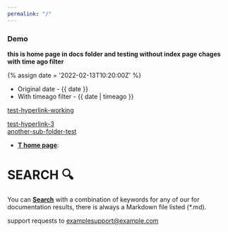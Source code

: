 ```yaml
---
permalink: "/"
---
```


### Demo

<b>this is home page in docs folder and testing without index page chages with time ago filter</b>

{% assign date = '2022-02-13T10:20:00Z' %}

- Original date - {{ date }}
- With timeago filter - {{ date | timeago }}  


[test-hyperlink-working](test.html)<br>

[test-hyperlink-3](test)<br>
[another-sub-folder-test](/testrepo/subdocs/subd.html)

- <b>[T home page](tardis-orverview#what-is-the-tardis)</b>:

# SEARCH :mag: 
You can <b>[Search](/testrepo/search)</b> with a combination of keywords for any of our for documentation results, there is always a Markdown file listed (*.md).

support requests to [examplesupport@example.com](mailto:example.example.com)

